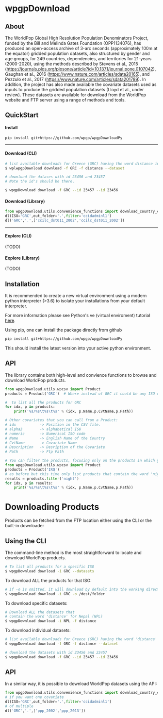 
wpgpDownload
=====

About
-----

The WorldPop Global High Resolution Population Denominators Project, funded by the Bill and Melinda Gates Foundation (OPP1134076), has produced an open-access archive of 3-arc seconds (approximately 100m at the equator) gridded population datasets, also structured by gender and age groups, for 249 countries, dependencies, and territories for 21-years (2000-2020), using the methods described by Stevens et al., 2015 (https://journals.plos.org/plosone/article?id=10.1371/journal.pone.0107042), Gaughan et al., 2016 (https://www.nature.com/articles/sdata20165), and Pezzulo et al., 2017 (https://www.nature.com/articles/sdata201789). In addition, the project has also made available the covariate datasets used as inputs to produce the gridded population datasets (Lloyd et al., under review). These datasets are available for download from the WorldPop website and FTP server using a range of methods and tools.

QuickStart
-----

#### Install

```bash
pip install git+https://github.com/wpgp/wpgpDownloadPy
```
----
#### Download (CLI)

```bash
# list available downloads for Greece (GRC) having the word distance in their description.
$ wplwpgpDownload download -f GRC -f distance --dataset

# download the datases with id 23456 and 23457
# Note the id's should be there.

$ wpgpDownload download -f GRC --id 23457 --id 23456
```

#### Download (Library)
```python
from wpgpDownload.utils.convenience_functions import download_country_covariates as dl
dl(ISO='GRC',out_folder='.',filter='ccidadminl1')
dl('GRC','.',['ccilc_dst011_2002','ccilc_dst011_2002'])
``` 
----
#### Explore (CLI)
(TODO)
#### Explore (Library)
(TODO)


Installation
------------

It is recommended to create a new virtual environment using a modern python interpreter (>3.6) to isolate your installations from your default interpreter.

For more information please see Python's ve (virtual enviroment) tutorial [here][1].

Using pip, one can install the package directly from github

```bash
pip install git+https://github.com/wpgp/wpgpDownloadPy
```

This should install the latest version into your active python environment.


API
---

The library contains both high-level and convience functions to browse and download WorldPop products.

```python
from wpgpDownload.utils.wpcsv import Product
products = Product('GRC')  # Where instead of GRC it could be any ISO code.

#  to list all the products for GRC
for idx, p in products:
    print('%s/%s\t%s\t%s' % (idx, p.Name,p.CvtName,p.Path))

# Other covariates that you can call from a Product:
# idx           -> Position in the CSV file.
# alpha3        -> alphabetical ISO
# numeric       -> Numerical ISO code
# Name          -> English Name of the Country
# CvtName       -> Covariate Name
# Description   -> Desription of the Covariate
# Path          -> Ftp Path

# You can filter the products, focusing only on the products in which you are interested:
from wpgpDownload.utils.wpcsv import Product
products = Product('IRQ')
# as before but this time only list products that contain the word 'night' in their description:
results = products.filter('night')
for idx, p in results:
    print('%s/%s\t%s\t%s' % (idx, p.Name,p.CvtName,p.Path))

```

Downloading Products
====================

Products can be fetched from the FTP location either using the CLI or the built-in downloader


Using the CLI
-------------

The command-line method is the most straightforward to locate and download WorldPop products. 


```bash
# To list all products for a specific ISO
$ wpgpDownload download -i GRC --datasets


```

To download ALL the products for that ISO:
```bash
# if -o is omitted, it will download by default into the working directory
$ wpgpDownload download -i GRC -o /dest/folder
```

To download specific datasets:
```bash
# Download ALL the datasets that
# contain the word 'distance' for Nepal (NPL)
$ wpgpDownload download -i NPL -f distance
```

To download individual datasets:
```bash
# list available downloads for Greece (GRC) having the word 'distance' in their description.
$ wpgpDownload download -f GRC -f distance --dataset

# download the datasets with id 23456 and 23457
$ wpgpDownload download -f GRC --id 23457 --id 23456
```

API
---

In a similar way, it is possible to download WorldPop datasets using the API:

```python
from wpgpDownload.utils.convenience_functions import download_country_covariates as dl
# if you want one covatiate
dl(ISO='GRC',out_folder='.',filter='ccidadminl1')
# of multiple
dl('GRC','.',['ppp_2002','ppp_2013'])
``` 



[1]: https://docs.python.org/3/tutorial/venv.html
